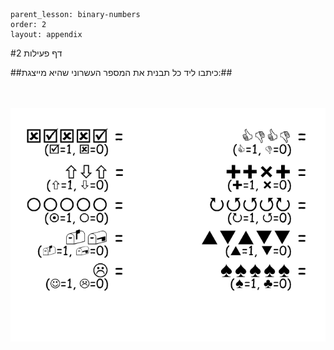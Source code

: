 ```
parent_lesson: binary-numbers
order: 2
layout: appendix
```

#דף פעילות 2

##כיתבו ליד כל תבנית את המספר העשרוני שהיא מייצגת:##

<br>
<br>

<div id="container" align="center">
  <img src="img09.png" title=""/>
</div>
<br>
<br>

<br>
<br>
<br>
<br>